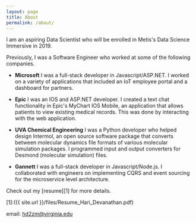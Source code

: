 ```yaml
---
layout: page
title: About
permalink: /about/
---
```


I am an aspiring Data Scientist who will be enrolled in Metis's Data Science Immersive in 2019.

Previously, I was a Software Engineer who worked at some of the following companies. 

- **Microsoft** I was a full-stack developer in Javascript/ASP.NET. I worked on a variety of applications that included an IoT employee portal and a dashboard for partners. 

- **Epic** I was an IOS and ASP.NET developer. I created a text chat functionality in Epic's MyChart IOS Mobile, an application that allows patients to view existing medical records. This was done by interacting with the web application. 

- **UVA Chemical Engineering** I was a Python developer who helped design Intermol, an open source software package that converts between molecular dynamics file formats of various molecular simulation packages. I programmed input and output converters for Desmond (molecular simulation) files. 

- **Gannett** I was a full-stack developer in Javascript/Node.js. I collaborated with engineers on implementing CQRS and event sourcing for the microservice level architecture. 


Check out my [resume][1] for more details.

[1]:({{ site.url }}/files/Resume_Hari_Devanathan.pdf)

email: hd2zm@virginia.edu
